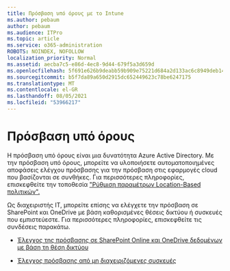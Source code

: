 ```yaml
---
title: Πρόσβαση υπό όρους με το Intune
ms.author: pebaum
author: pebaum
ms.audience: ITPro
ms.topic: article
ms.service: o365-administration
ROBOTS: NOINDEX, NOFOLLOW
localization_priority: Normal
ms.assetid: aecba7c5-e86d-4ec8-9d44-679f5a3d659d
ms.openlocfilehash: 5f691e626b9deabb59b909e75221d684a2d133ac6c8949deb148b5646c0d117c
ms.sourcegitcommit: b5f7da89a650d2915dc652449623c78be6247175
ms.translationtype: MT
ms.contentlocale: el-GR
ms.lasthandoff: 08/05/2021
ms.locfileid: "53966217"
---
```

# <a name="conditional-access"></a>Πρόσβαση υπό όρους

Η πρόσβαση υπό όρους είναι μια δυνατότητα Azure Active Directory. Με την πρόσβαση υπό όρους, μπορείτε να υλοποιήσετε αυτοματοποιημένες αποφάσεις ελέγχου πρόσβασης για την πρόσβαση στις εφαρμογές cloud που βασίζονται σε συνθήκες. Για περισσότερες πληροφορίες, επισκεφθείτε την τοποθεσία ["Ρύθμιση παραμέτρων Location-Based πολιτικών".](https://docs.microsoft.com/azure/active-directory/conditional-access/overview)

Ως διαχειριστής IT, μπορείτε επίσης να ελέγχετε την πρόσβαση σε SharePoint και OneDrive με βάση καθορισμένες θέσεις δικτύου ή συσκευές που εμπιστεύεστε. Για περισσότερες πληροφορίες, επισκεφθείτε τις συνδέσεις παρακάτω.

- [Έλεγχος της πρόσβασης σε SharePoint Online και OneDrive δεδομένων με βάση τη θέση δικτύου](https://docs.microsoft.com/sharepoint/control-access-based-on-network-location)

- [Έλεγχος πρόσβασης από μη διαχειριζόμενες συσκευές](https://docs.microsoft.com/sharepoint/control-access-from-unmanaged-devices)

